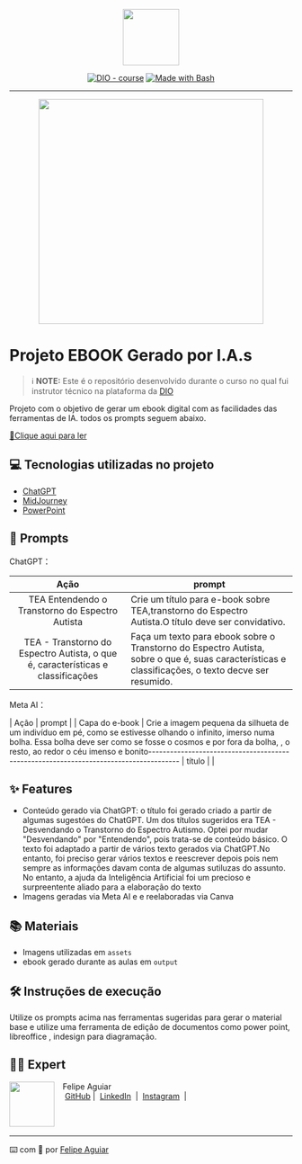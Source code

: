 <p align="center">
    <img width="100" src=".github/assets/banner.png">
</p>


<p align="center">
<a href="https://dio.me/"><img src="https://img.shields.io/badge/DIO-Course-28DA77?logo=youtube" alt="DIO - course"></a>
<a href="https://www.gnu.org/software/bash/" title="Go to Bash homepage"><img src="https://img.shields.io/badge/Prompt-Project-blue?logo=gnu-bash&amp;logoColor=white" alt="Made with Bash"></a></p>

-------


<p align="center">
<img 
    src="./assets/cover.png"
    width="400"  
/>
</p>

# Projeto EBOOK Gerado por I.A.s


 > ℹ️ **NOTE:** Este é o repositório desenvolvido durante o curso no qual fui instrutor técnico na plataforma da [DIO](https://dio.me)

Projeto com o objetivo de gerar um ebook digital com as facilidades das ferramentas de IA. todos os prompts
seguem abaixo.

<a href="https://github.com/felipeAguiarCode/prompts-recipe-to-create-a-ebook/blob/main/output/ebook%20-%20css%20jedi%20output.pdf" title="View PDF now"> 📕Clique aqui para ler</a>

## 💻 Tecnologias utilizadas no projeto

- [ChatGPT](https://chat.openai.com/) 
- [MidJourney](https://www.midjourney.com/app/)
- [PowerPoint](https://www.microsoft.com/en/microsoft-365/powerpoint)

## 🧠 Prompts


ChatGPT：

|   Ação   | prompt                                                                                                                                                                                                                                                                         |
| :------: | ------------------------------------------------------------------------------------------------------------------------------------------------------------------------------------------------------------------------------------------------------------------------------ |
|  TEA Entendendo o Transtorno do Espectro Autista | Crie um título para e-book sobre TEA,transtorno do Espectro Autista.O título deve ser convidativo.                                                        
| TEA - Transtorno do Espectro Autista, o que é, características e classificações | Faça um texto para ebook sobre o Transtorno do Espectro Autista, sobre o que é, suas características e classificações, o texto decve ser resumido. |


Meta AI：

|  Ação  | prompt                                                                                 |
| Capa do e-book | Crie a imagem pequena da silhueta de um indivíduo em pé, como se estivesse olhando o infinito, imerso numa bolha. Essa bolha deve ser como se fosse o cosmos e por fora da bolha, , o resto, ao redor o céu imenso e bonito--------------------------------------------------------------------------------------
| título | |

## ✨ Features

- Conteúdo gerado via ChatGPT: o título foi  gerado criado a partir de algumas sugestóes do ChatGPT. Um dos títulos sugeridos era TEA - Desvendando o Transtorno do Espectro Autismo. Optei por mudar "Desvendando" por "Entendendo", pois trata-se de conteúdo básico. O texto foi adaptado a partir de vários texto gerados via ChatGPT.No entanto, foi preciso gerar vários textos e reescrever depois pois nem sempre as informações davam conta de algumas sutiluzas do assunto. No entanto, a ajuda da  Inteligência Artificial foi um precioso e surpreentente aliado para a elaboração do texto
- Imagens geradas via Meta AI e e reelaboradas via Canva

## 📚 Materiais

- Imagens utilizadas em `assets`
- ebook gerado durante as aulas em `output`

## 🛠️ Instruções de execução

Utilize os prompts acima nas ferramentas sugeridas para gerar o material base e utilize uma ferramenta de edição de documentos como power point, libreoffice , indesign para diagramação.

## 👨‍💻 Expert

<p>
    <img 
      align=left 
      margin=10 
      width=80 
      src="https://avatars.githubusercontent.com/u/37452836?v=4"
    />
    <p>&nbsp&nbsp&nbspFelipe Aguiar<br>
    &nbsp&nbsp&nbsp
    <a href="https://github.com/felipeAguiarCode">
    GitHub</a>&nbsp;|&nbsp;
    <a href="www.linkedin.com/in/
felipe-exe">LinkedIn</a>
&nbsp;|&nbsp;
    <a href="https://www.instagram.com/felipeaguiar.exe/">
    Instagram</a>
&nbsp;|&nbsp;</p>
</p>
<br/><br/>
<p>

---

⌨️ com 💜 por [Felipe Aguiar](https://github.com/felipeAguiarCode)
